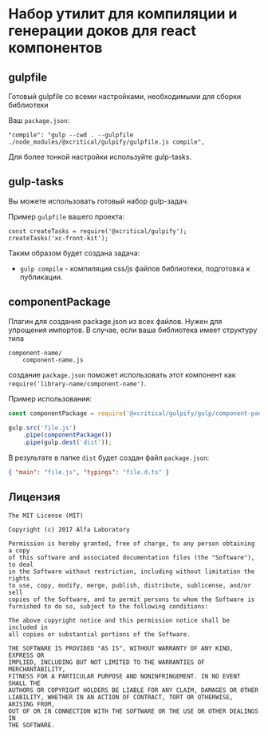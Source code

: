 Набор утилит для компиляции и генерации доков для react компонентов
===================================================================

gulpfile
--------
Готовый gulpfile со всеми настройками, необходимыми для сборки библиотеки

Ваш `package.json`:
```
"compile": "gulp --cwd . --gulpfile ./node_modules/@xcritical/gulpify/gulpfile.js compile",
```

Для более тонкой настройки используйте gulp-tasks.

gulp-tasks
----------

Вы можете использовать готовый набор gulp-задач.

Пример `gulpfile` вашего проекта:
```
const createTasks = require('@xcritical/gulpify');
createTasks('xc-front-kit');
```

Таким образом будет создана задача:

* `gulp compile` - компиляция css/js файлов библиотеки, подготовка к публикации.

componentPackage
----------------

Плагин для создания package.json из всех файлов. Нужен для упрощения импортов. В случае, если ваша библиотека имеет
структуру типа

```
component-name/
    component-name.js
```

создание `package.json` поможет использовать этот компонент как `require('library-name/component-name')`.

Пример использования:

```js
const componentPackage = require('@xcritical/gulpify/gulp/component-package');

gulp.src('file.js')
    .pipe(componentPackage())
    .pipe(gulp.dest('dist'));
```

В результате в папке `dist` будет создан файл `package.json`:

```json
{ "main": "file.js", "typings": "file.d.ts" }
```
Лицензия
--------

```
The MIT License (MIT)

Copyright (c) 2017 Alfa Laboratory

Permission is hereby granted, free of charge, to any person obtaining a copy
of this software and associated documentation files (the "Software"), to deal
in the Software without restriction, including without limitation the rights
to use, copy, modify, merge, publish, distribute, sublicense, and/or sell
copies of the Software, and to permit persons to whom the Software is
furnished to do so, subject to the following conditions:

The above copyright notice and this permission notice shall be included in
all copies or substantial portions of the Software.

THE SOFTWARE IS PROVIDED "AS IS", WITHOUT WARRANTY OF ANY KIND, EXPRESS OR
IMPLIED, INCLUDING BUT NOT LIMITED TO THE WARRANTIES OF MERCHANTABILITY,
FITNESS FOR A PARTICULAR PURPOSE AND NONINFRINGEMENT. IN NO EVENT SHALL THE
AUTHORS OR COPYRIGHT HOLDERS BE LIABLE FOR ANY CLAIM, DAMAGES OR OTHER
LIABILITY, WHETHER IN AN ACTION OF CONTRACT, TORT OR OTHERWISE, ARISING FROM,
OUT OF OR IN CONNECTION WITH THE SOFTWARE OR THE USE OR OTHER DEALINGS IN
THE SOFTWARE.
```